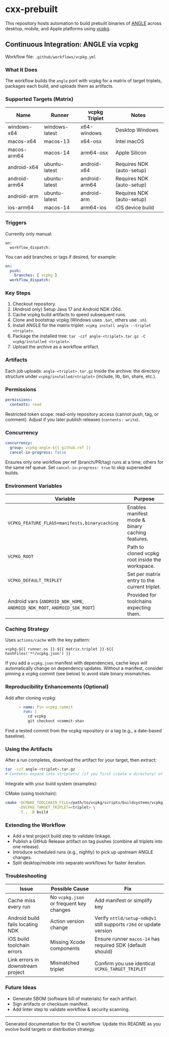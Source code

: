 # cxx-prebuilt

This repository hosts automation to build prebuilt binaries of [ANGLE](https://chromium.googlesource.com/angle/angle) across desktop, mobile, and Apple platforms using [vcpkg](https://github.com/microsoft/vcpkg).

## Continuous Integration: ANGLE via vcpkg

Workflow file: `.github/workflows/vcpkg.yml`

### What It Does
The workflow builds the `angle` port with vcpkg for a matrix of target triplets, packages each build, and uploads them as artifacts.

### Supported Targets (Matrix)
| Name          | Runner        | vcpkg Triplet   | Notes |
|---------------|---------------|-----------------|-------|
| windows-x64   | windows-latest| x64-windows     | Desktop Windows |
| macos-x64     | macos-13      | x64-osx         | Intel macOS |
| macos-arm64   | macos-14      | arm64-osx       | Apple Silicon |
| android-x64   | ubuntu-latest | android-x64     | Requires NDK (auto-setup) |
| android-arm64 | ubuntu-latest | android-arm64   | Requires NDK (auto-setup) |
| android-arm   | ubuntu-latest | android-arm     | Requires NDK (auto-setup) |
| ios-arm64     | macos-14      | arm64-ios       | iOS device build |

### Triggers
Currently only manual:
```
on:
  workflow_dispatch:
```
You can add branches or tags if desired, for example:
```yaml
on:
  push:
    branches: [ vcpkg ]
  workflow_dispatch:
```

### Key Steps
1. Checkout repository.
2. (Android only) Setup Java 17 and Android NDK r26d.
3. Cache vcpkg build artifacts to speed subsequent runs.
4. Clone and bootstrap vcpkg (Windows uses `.bat`, others use `.sh`).
5. Install ANGLE for the matrix triplet: `vcpkg install angle --triplet <triplet>`.
6. Package the installed tree: `tar -czf angle-<triplet>.tar.gz -C vcpkg/installed <triplet>`.
7. Upload the archive as a workflow artifact.

### Artifacts
Each job uploads: `angle-<triplet>.tar.gz`
Inside the archive: the directory structure under `vcpkg/installed/<triplet>` (include, lib, bin, share, etc.).

### Permissions
```yaml
permissions:
  contents: read
```
Restricted token scope: read-only repository access (cannot push, tag, or comment). Adjust if you later publish releases (`contents: write`).

### Concurrency
```yaml
concurrency:
  group: vcpkg-angle-${{ github.ref }}
  cancel-in-progress: false
```
Ensures only one workflow per ref (branch/PR/tag) runs at a time; others for the same ref queue. Set `cancel-in-progress: true` to skip superseded builds.

### Environment Variables
| Variable | Purpose |
|----------|---------|
| `VCPKG_FEATURE_FLAGS=manifests,binarycaching` | Enables manifest mode & binary caching features. |
| `VCPKG_ROOT` | Path to cloned vcpkg root inside the workspace. |
| `VCPKG_DEFAULT_TRIPLET` | Set per matrix entry to the current triplet. |
| Android vars (`ANDROID_NDK_HOME`, `ANDROID_NDK_ROOT`, `ANDROID_SDK_ROOT`) | Provided for toolchains expecting them. |

### Caching Strategy
Uses `actions/cache` with the key pattern:
```
vcpkg-${{ runner.os }}-${{ matrix.triplet }}-${{ hashFiles('**/vcpkg.json') }}
```
If you add a `vcpkg.json` manifest with dependencies, cache keys will automatically change on dependency updates. Without a manifest, consider pinning a vcpkg commit (see below) to avoid stale binary mismatches.

### Reproducibility Enhancements (Optional)
Add after cloning vcpkg:
```yaml
      - name: Pin vcpkg commit
        run: |
          cd vcpkg
          git checkout <commit-sha>
```
Find a tested commit from the vcpkg repository or a tag (e.g., a date-based baseline).

### Using the Artifacts
After a run completes, download the artifact for your target, then extract:
```bash
tar -xzf angle-<triplet>.tar.gz
# Contents expand into <triplet>/ (if you first create a directory) or just inspect with tar -tzf
```
Integrate with your build system (examples):

CMake (using toolchain):
```bash
cmake -DCMAKE_TOOLCHAIN_FILE=/path/to/vcpkg/scripts/buildsystems/vcpkg.cmake \
      -DVCPKG_TARGET_TRIPLET=<triplet> \
      -S . -B build
```

### Extending the Workflow
- Add a test project build step to validate linkage.
- Publish a GitHub Release artifact on tag pushes (combine all triplets into one release).
- Introduce scheduled runs (e.g., nightly) to pick up upstream ANGLE changes.
- Split desktop/mobile into separate workflows for faster iteration.

### Troubleshooting
| Issue | Possible Cause | Fix |
|-------|----------------|-----|
| Cache miss every run | No `vcpkg.json` or frequent key changes | Add manifest or simplify key |
| Android build fails locating NDK | Action version change | Verify `nttld/setup-ndk@v1` still supports `r26d` or update version |
| iOS build toolchain errors | Missing Xcode components | Ensure runner `macos-14` has required SDK (default should) |
| Link errors in downstream project | Mismatched triplet | Confirm you use identical `VCPKG_TARGET_TRIPLET` |

### Future Ideas
- Generate SBOM (software bill of materials) for each artifact.
- Sign artifacts or checksum manifest.
- Add linter step to validate workflow & security scanning.

---
Generated documentation for the CI workflow. Update this README as you evolve build targets or distribution strategy.
